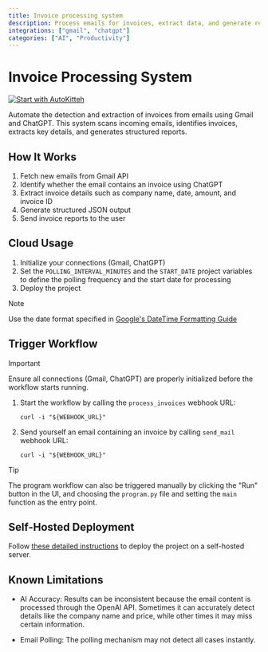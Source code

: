 ```yaml
---
title: Invoice processing system
description: Process emails for invoices, extract data, and generate reports
integrations: ["gmail", "chatgpt"]
categories: ["AI", "Productivity"]
---
```


# Invoice Processing System

[![Start with AutoKitteh](https://autokitteh.com/assets/autokitteh-badge.svg)](https://app.autokitteh.cloud/template?name=invoice_processing)

Automate the detection and extraction of invoices from emails using Gmail and ChatGPT. This system scans incoming emails, identifies invoices, extracts key details, and generates structured reports.

## How It Works

1. Fetch new emails from Gmail API
2. Identify whether the email contains an invoice using ChatGPT
3. Extract invoice details such as company name, date, amount, and invoice ID
4. Generate structured JSON output
5. Send invoice reports to the user

## Cloud Usage

1. Initialize your connections (Gmail, ChatGPT)
2. Set the `POLLING_INTERVAL_MINUTES` and the `START_DATE` project variables to define the polling frequency and the start date for processing
3. Deploy the project

> [!NOTE]
> Use the date format specified in [Google's DateTime Formatting Guide](https://developers.google.com/gmail/markup/reference/datetime-formatting)

## Trigger Workflow

> [!IMPORTANT]
> Ensure all connections (Gmail, ChatGPT) are properly initialized before the workflow starts running.

1. Start the workflow by calling the `process_invoices` webhook URL:
   ```shell
   curl -i "${WEBHOOK_URL}"
   ```
2. Send yourself an email containing an invoice by calling `send_mail` webhook URL:
   ```shell
   curl -i "${WEBHOOK_URL}"
   ```

> [!TIP]
> The program workflow can also be triggered manually by clicking the "Run" button in the UI, and choosing the `program.py` file and setting the `main` function as the entry point.

## Self-Hosted Deployment

Follow [these detailed instructions](https://docs.autokitteh.com/get_started/deployment) to deploy the project on a self-hosted server.

## Known Limitations

- AI Accuracy: Results can be inconsistent because the email content is processed through the OpenAI API. Sometimes it can accurately detect details like the company name and price, while other times it may miss certain information.

- Email Polling: The polling mechanism may not detect all cases instantly.

